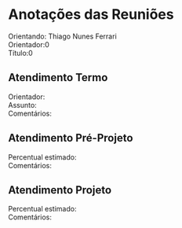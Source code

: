 # Anotações das Reuniões

Orientando: Thiago Nunes Ferrari  
Orientador:0  
Título:0

## Atendimento Termo

Orientador:  
Assunto:  
Comentários:  

## Atendimento Pré-Projeto

Percentual estimado:  
Comentários:  

## Atendimento Projeto

Percentual estimado:  
Comentários:  
